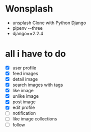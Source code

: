 # Wonsplash

- unsplash Clone with Python Django
- pipenv --three
- django==2.2.4

# all i have to do

- [x] user profile
- [x] feed images
- [x] detail image
- [x] search images with tags
- [x] like image
- [x] unlike image
- [x] post image
- [x] edit profile
- [ ] notification
- [ ] like image collections
- [ ] follow
